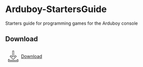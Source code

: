 # Arduboy-StartersGuide
Starters guide for programming games for the Arduboy console

## Download
<a href="https://github.com/StijnCaerts/Arduboy-StartersGuide/releases/latest/" style="display: flex; align-items: center;"><svg xmlns="http://www.w3.org/2000/svg" x="0px" y="0px"
width="50" height="50"
viewBox="0 0 100 100"
style=" fill:#000000">    <path d="M 46 14 C 45.448 14 45 14.448 45 15 L 45 51.433594 L 36.314453 43.261719 C 35.921453 42.891719 35.303875 42.900203 34.921875 43.283203 L 29.271484 48.943359 C 29.082484 49.133359 28.977469 49.390203 28.980469 49.658203 C 28.983469 49.926203 29.092156 50.183141 29.285156 50.369141 L 49.304688 69.716797 C 49.498688 69.903797 49.749 69.998047 50 69.998047 C 50.251 69.998047 50.501312 69.903797 50.695312 69.716797 L 70.714844 50.369141 C 70.907844 50.182141 71.017531 49.926203 71.019531 49.658203 C 71.021531 49.390203 70.917516 49.133359 70.728516 48.943359 L 65.078125 43.283203 C 64.696125 42.900203 64.078547 42.891719 63.685547 43.261719 L 55 51.433594 L 55 15 C 55 14.448 54.552 14 54 14 L 46 14 z M 47 16 L 53 16 L 53 53.748047 C 53 54.147047 53.236516 54.508016 53.603516 54.666016 C 53.967516 54.823016 54.394547 54.748562 54.685547 54.476562 L 64.349609 45.384766 L 68.595703 49.638672 L 50 67.607422 L 31.40625 49.636719 L 35.652344 45.384766 L 45.314453 54.476562 C 45.605453 54.749563 46.031484 54.822063 46.396484 54.664062 C 46.762484 54.506062 47 54.146047 47 53.748047 L 47 16 z M 19 68 C 18.448 68 18 68.448 18 69 L 18 83 C 18 83.552 18.448 84 19 84 L 81 84 C 81.552 84 82 83.552 82 83 L 82 70 C 82 69.448 81.552 69 81 69 L 75 69 C 74.448 69 74 69.448 74 70 L 74 76 L 26 76 L 26 69 C 26 68.448 25.552 68 25 68 L 19 68 z M 20 70 L 24 70 L 24 77 C 24 77.552 24.448 78 25 78 L 75 78 C 75.552 78 76 77.552 76 77 L 76 71 L 80 71 L 80 82 L 20 82 L 20 70 z M 29.5 73 C 29.224 73 29 73.224 29 73.5 C 29 73.776 29.224 74 29.5 74 L 60.5 74 C 60.776 74 61 73.776 61 73.5 C 61 73.224 60.776 73 60.5 73 L 29.5 73 z M 63.5 73 C 63.224 73 63 73.224 63 73.5 C 63 73.776 63.224 74 63.5 74 L 66.5 74 C 66.776 74 67 73.776 67 73.5 C 67 73.224 66.776 73 66.5 73 L 63.5 73 z M 68.5 73 C 68.224 73 68 73.224 68 73.5 C 68 73.776 68.224 74 68.5 74 L 70.5 74 C 70.776 74 71 73.776 71 73.5 C 71 73.224 70.776 73 70.5 73 L 68.5 73 z"></path></svg> Download</a>